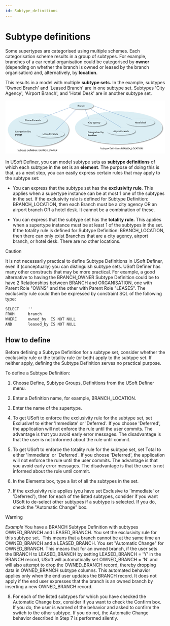 ```yaml
---
id: Subtype_definitions
---
```


# Subtype definitions

Some supertypes are categorised using multiple schemes. Each categorisation scheme results in a group of subtypes. For example, branches of a car rental organisation could be categorised by **owner** (depending on whether the branch is owned or leased by the branch organisation) and, alternatively, by **location**.

This results in a model with multiple **subtype sets.** In the example, subtypes 'Owned Branch' and 'Leased Branch' are in one subtype set. Subtypes 'City Agency', 'Airport Branch', and 'Hotel Desk' are in another subtype set.

![](./assets/1844ce21-e203-4468-bd8b-2e1d32eca475.png)

In USoft Definer, you can model subtype sets as **subtype definitions** of which each subtype in the set is an **element**. The purpose of doing this is that, as a next step, you can easily express certain rules that may apply to the subtype set:

- You can express that the subtype set has the **exclusivity rule**. This applies when a supertype instance can be at most 1 one of the subtypes in the set. If the exclusivity rule is defined for Subtype Definition: BRANCH_LOCATION, then each Branch must be a city agency OR an airport branch OR a hotel desk. It cannot be a combination of these.

- You can express that the subtype set has the **totality rule.** This applies when a supertype instance must be at least 1 of the subtypes in the set. If the totality rule is defined for Subtype Definition: BRANCH_LOCATION, then there can only exist Branches that are a city agency, airport branch, or hotel desk. There are no other locations.

> [!CAUTION]
> It is not necessarily practical to define Subtype Definitions in USoft Definer, even if (conceptually) you can distinguish subtype sets. USoft Definer has many other constructs that may be more practical. For example, a good alternative to having the BRANCH_OWNER Subtype Definition could be to have 2 Relationships between BRANCH and ORGANISATION, one with Parent Role "OWNS" and the other with Parent Role "LEASES". The exclusivity rule could then be expressed by constraint SQL of the following type:

```
SELECT    ''
FROM      branch
WHERE     owned_by  IS NOT NULL
AND       leased_by IS NOT NULL
```

## How to define

Before defining a Subtype Definition for a subtype set, consider whether the exclusivity rule or the totality rule (or both) apply to the subtype set. If neither apply, defining the Subtype Definition serves no practical purpose.

To define a Subtype Definition:

1. Choose Define, Subtype Groups, Definitions from the USoft Definer menu.

2. Enter a Definition name, for example, BRANCH_LOCATION.

3. Enter the name of the supertype.

4. To get USoft to enforce the exclusivity rule for the subtype set, set Exclusivef to either 'Immediate' or 'Deferred'. If you choose 'Deferred', the application will not enforce the rule until the user commits. The advantage is that you avoid early error messages. The disadvantage is that the user is not informed about the rule until commit.

5. To get USoft to enforce the totality rule for the subtype set, set Total to either 'Immediate' or 'Deferred'. If you choose 'Deferred', the application will not enforce the rule until the user commits. The advantage is that you avoid early error messages. The disadvantage is that the user is not informed about the rule until commit.

6. In the Elements box, type a list of all the subtypes in the set.

7. If the exclusivity rule applies (you have set Exclusive to 'Immediate' or 'Deferred'), then for each of the listed subtypes, consider if you want USoft to de-select other subtypes if a subtype is selected. If you do, check the "Automatic Change" box.

> [!WARNING]
> *Example*
> You have a BRANCH Subtype Definition with subtypes OWNED_BRANCH and LEASED_BRANCH. You set the exclusivity rule for this subtype set.  This means that a branch cannot be at the same time an OWNED_BRANCH and a LEASED_BRANCH. You set "Automatic Change" for OWNED_BRANCH. This means that for an owned branch, if the user sets the BRANCH to LEASED_BRANCH by setting LEASED_BRANCH = 'Y' in the BRANCH record, USoft will automatically set OWNED_BRANCH = 'N' and will also attempt to drop the OWNED_BRANCH record, thereby dropping data in OWNED_BRANCH subtype columns. This automated behavior applies only when the end user updates the BRANCH record. It does not apply if the end user expresses that the branch is an owned branch by inserting a new OWNED_BRANCH record.

8. For each of the listed subtypes for which you have checked the Automatic Change box, consider if you want to check the Confirm box. If you do, the user is warned of the behavior and asked to confirm the switch to the other subtype. If you do not, the Automatic Change behavior described in Step 7 is performed silently.